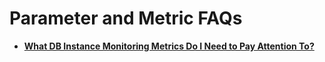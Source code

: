 # Parameter and Metric FAQs<a name="en-us_topic_0045030645"></a>

-   **[What DB Instance Monitoring Metrics Do I Need to Pay Attention To?](what-db-instance-monitoring-metrics-do-i-need-to-pay-attention-to.md)**  


